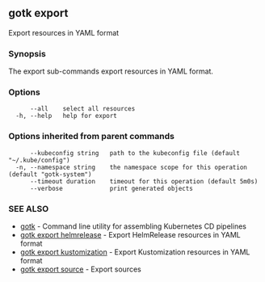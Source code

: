 ## gotk export

Export resources in YAML format

### Synopsis

The export sub-commands export resources in YAML format.

### Options

```
      --all    select all resources
  -h, --help   help for export
```

### Options inherited from parent commands

```
      --kubeconfig string   path to the kubeconfig file (default "~/.kube/config")
  -n, --namespace string    the namespace scope for this operation (default "gotk-system")
      --timeout duration    timeout for this operation (default 5m0s)
      --verbose             print generated objects
```

### SEE ALSO

* [gotk](gotk.md)	 - Command line utility for assembling Kubernetes CD pipelines
* [gotk export helmrelease](gotk_export_helmrelease.md)	 - Export HelmRelease resources in YAML format
* [gotk export kustomization](gotk_export_kustomization.md)	 - Export Kustomization resources in YAML format
* [gotk export source](gotk_export_source.md)	 - Export sources

